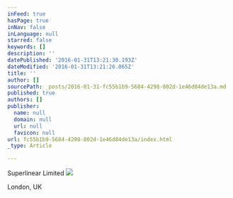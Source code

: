 ```yaml
---
inFeed: true
hasPage: true
inNav: false
inLanguage: null
starred: false
keywords: []
description: ''
datePublished: '2016-01-31T13:21:30.193Z'
dateModified: '2016-01-31T13:21:26.065Z'
title: ''
author: []
sourcePath: _posts/2016-01-31-fc55b1b9-5684-4298-802d-1e46d84de13a.md
published: true
authors: []
publisher:
  name: null
  domain: null
  url: null
  favicon: null
url: fc55b1b9-5684-4298-802d-1e46d84de13a/index.html
_type: Article

---
```

Superlinear Limited
![](https://the-grid-user-content.s3-us-west-2.amazonaws.com/ef9c01b6-5e1e-402f-a92b-28bc39a9fde1.png)

London, UK